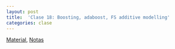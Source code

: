 ```yaml
---
layout: post
title:  'Clase 18: Boosting, adaboost, FS additive modelling'
categories: clase
---
```


[Material]( https://www.dropbox.com/s/x9ef1y7kyxzqb92/clase_18.zip?dl=1), [Notas](https://www.dropbox.com/s/56xlansibq6a3v0/Notas_AE_18.pdf?dl=1)